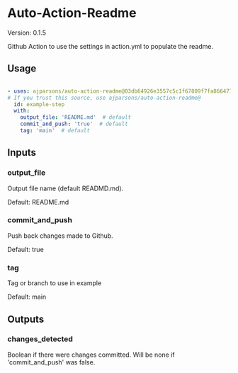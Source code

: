 # Auto-Action-Readme

Version: 0.1.5



Github Action to use the settings in action.yml to populate the readme.

## Usage

```yaml

- uses: ajparsons/auto-action-readme@03db64926e3557c5c1f67809f7fa866477e5dfe4
# If you trust this source, use ajparsons/auto-action-readme@
  id: example-step 
  with:
    output_file: 'README.md'  # default
    commit_and_push: 'true'  # default
    tag: 'main'  # default

```


## Inputs

### output_file



Output file name (default READMD.md).

Default: README.md


### commit_and_push



Push back changes made to Github.

Default: true


### tag



Tag or branch to use in example

Default: main




## Outputs

### changes_detected

Boolean if there were changes committed. Will be none if 'commit_and_push' was false.


